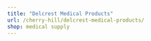 ```yaml
---
title: "Delcrest Medical Products"
url: /cherry-hill/delcrest-medical-products/
shop: medical supply
---
```

